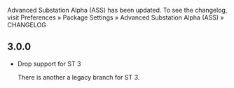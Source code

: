 Advanced Substation Alpha (ASS) has been updated. To see the changelog, visit
Preferences » Package Settings » Advanced Substation Alpha (ASS) » CHANGELOG

## 3.0.0

- Drop support for ST 3

  There is another a legacy branch for ST 3.
